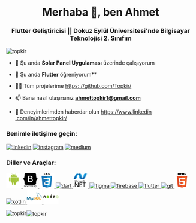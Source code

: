 <h1 align="center">Merhaba 👋, ben Ahmet</h1>
<h3 align="center">Flutter Geliştiricisi || Dokuz Eylül Üniversitesi'nde Bilgisayar Teknolojisi 2. Sınıfım</h3>

<p align="left"> <img src="https://komarev.com/ghpvc/?username=topkir&label=Profile%20views&color=0e75b6&style=flat" alt= "topkir" /> </p>

- 🔭 Şu anda **Solar Panel Uygulaması** üzerinde çalışıyorum

- 🌱 Şu anda **Flutter** öğreniyorum**

- 👨‍💻 Tüm projelerime [https: //github.com/Topkir/](https://github.com/Topkir/)

- 📫 Bana nasıl ulaşırsınız **ahmettopkir1@gmail.com**

- 📄 Deneyimlerimden haberdar olun [https://www.linkedin .com/in/ahmettopkir/](https://www.linkedin.com/in/ahmettopkir/)

<h3 align="left">Benimle iletişime geçin:</h3>
<p align="left">
<a href = "https://linkedin.com/in/ahmettopkir" target = "blank"><img align = "center" src = "https://raw.githubusercontent.com/rahuldkjain/github-profile-readme-generator/master/src/images/icons/Social/linked-in-alt.svg" alt = "linkedin" height= "30" width="40" /></a>
<a href = "https://instagram.com/a_topkir" target = "blank"><img align = "center" src = "https://raw.githubusercontent.com/rahuldkjain/github-profile-readme-generator/master/src/images/icons/Social/instagram.svg" alt = "instagram" height = "30" genişlik = "40" /></a>
<a href = "https://medium.com/@topkir" target = "blank"><img align = "center" src = "https://raw.githubusercontent.com/rahuldkjain/github-profile-readme-generator/master/src/images/icons/Social/medium.svg" alt = "medium" height= "30" width="40" /></a>
</p>

<h3 align="left">Diller ve Araçlar:</h3>
<p align = "left"> 
<a href = "https://developer.android.com" target = "_blank" rel = "noreferrer"> <img src = "https://raw.githubusercontent.com/devicons/devicon/master/icons/android/android-original-wordmark.svg" alt = "android" width = "40" height = "40"/> </a> 
<a href = "https://getbootstrap.com" target = "_blank" rel = "noreferrer"> <img src = "https://raw.githubusercontent.com/devicons/devicon/master/icons/bootstrap/bootstrap-plain-wordmark.svg" alt = "bootstrap" width = "40" height = "40"/> </a>  
<a href = "https://www.w3schools.com" target = "_blank" rel = "noreferrer"> <img src = "https://raw.githubusercontent.com/devicons/devicon/master/icons/css3/css3-original-wordmark.svg" alt = "css3" width = "40" height = "40"/> </a> 
<a href = "https://dart.dev" target = "_blank" rel = "noreferrer"> <img src = "https://www.vectorlogo.zone/logos/dartlang/dartlang-icon.svg" alt= "dart" width = "40" height = "40"/> </a> <a href = "https://dotnet.microsoft.com/" target = "_blank" rel = "noreferrer"> <img src= "https://raw.githubusercontent.com/devicons/devicon/master/icons/dot-net/dot-net-original-wordmark.svg" alt = "dotnet" width = "40" height = "40"/> </a>
<a href = "https://www.figma.com" target = "_blank" rel = "noreferrer"> <img src = "https://www.vectorlogo.zone/logos/figma/figma-icon.svg" alt = "figma" width = "40" height = "40"/> </a> 
  <a href = "https://firebase.google.com/" target = "_blank" rel= "noreferrer"> <img src = "https://www.vectorlogo.zone/logos/firebase/firebase-icon.svg" alt = "firebase" width = "40" height = "40"/> </a>
<a href = "https://flutter.dev" target = "_blank" rel = "noreferrer"> <img src = "https://www.vectorlogo.zone/logos/flutterio/flutterio-icon.svg" alt ="flutter" width = "40" height = "40"/> </a> 
<a href = "https://git-scm.com/" target = "_blank" rel = "noreferrer"> <img src ="https://www.vectorlogo.zone/logos/git-scm/git-scm-icon.svg" alt="git" width="40" height="40"/> </a> 
<a href = "https://www.w3.org/html/" target = "_blank" rel = "noreferrer"> <img src = "https://raw.githubusercontent.com/devicons/devicon/master/icons/html5/html5-original-wordmark.svg" alt ="html5" width = "40" height = "40"/> </a>
<a href = "https://kotlinlang.org" target = "_blank" rel = "noreferrer"> <img src = "https://www.vectorlogo.zone/logos/kotlinlang/kotlinlang-icon.svg" alt = "kotlin" width = "40" height = "40"/> </a> 
<a href = "https://www .mysql.com/" target = "_blank" rel = "noreferrer"> <img src = "https://raw.githubusercontent.com/devicons/devicon/master/icons/mysql/mysql-original-wordmark.svg" alt = "mysql" width = "40" height = "40"/> </a> 
<a href = "https://nodejs.org" target = "_blank" rel = "noreferrer"> <img src = "https://raw.githubusercontent.com/devicons/devicon/master/icons/nodejs/nodejs-original-wordmark.svg" alt = "nodejs" width = "40" height = "40"/> </a> 
</p>

<p><img align = "left" src = "https://github-readme-stats.vercel.app/api/top-langs?username=topkir&show_icons=true&locale=en&layout=compact" alt = "topkir" /> </p>

<p> <img align = "center" src = "https://github-readme-stats.vercel.app/api?username=topkir&show_icons=true&locale=en" alt = "topkir" /> </p>
